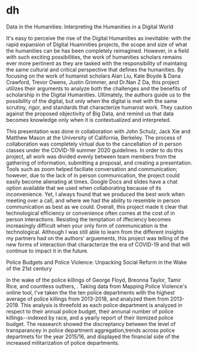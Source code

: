 # dh


Data in the Humanities: 
Interpreting the Humanities in a Digital World

  It's easy to perceive the rise of the Digital Humanities as inevitable: with the rapid expansion of Digital Huamnities projects, the scope and size of what the humanities can be has been completely reimagined. However, in a field with such exciting possibilities, the work of humanities scholars remains ever more pertinent as they are tasked with the responsibility of maintaing the same cultural and critical perspective that defines the humanities. By focusing on the work of humanist scholars Alan Liu, Kate Boyde & Dana Crawford, Trevor Owens, Justin Grimmer, and Dr.Nan Z Da, this project utilizes their arguments to analyze both the challenges and the benefits of scholarship in the Digital Humanities. Ultimately, the authors guide us to the possibility of the digital, but only when the digital is met with the same scrutiny, rigor, and standards that characterize humanist work. They caution against the proposed objectivity of Big Data, and remind us that data becomes knowledge only when it is contextualized and interpreted.    

  This presentation was done in collaboration with John Schulz, Jack Xie and Matthew Mason at the University of California, Berkeley. The process of collaboration was completely virtual due to the cancellation of in person classes under the  COVID-19 summer 2020 guidelines. In order to do this project, all work was divided evenly between team members from the gathering of information, submitting a proposal, and creating a presentation. Tools such as zoom helped faciliate conversation and communication; however, due to the lack of in person communication, the project could easily become alienating at times. Google Docs and slides have a chat option available that we used when collaborating because of its inconvenience. Yet, I always found that we produced the best work when meeting over a call, and where we had the ability to resemble in person communication as best as we could. Overall, this project made it clear that technological efficiency or convenience often comes at the cost of in person interactions. Resisting the temptation of iffeciency becomes increasingly difficult when your only form of communication is the technological. Although I was still able to learn from the different insights my partners had on the authors' arguements, this project was telling of the new forms of interaction that characterize the era of COVID-19 and that will continue to impact it in the future. 
  
  
Police Budgets and Police Violence: Unpacking Social Reform in the Wake of the 21st century 

  In the wake of the police killings of George Floyd, Breonna Taylor, Tamir Rice, and countless outhers, . Taking data from Mapping Police Violence's online tool, I've taken the the ten police departments with the highest average of police killings from 2013-2018, and analyzed them from 2013-2019. This analysis is threefold as each police department is analyzed in respect to their annual police budget, their annunal number of police killings--indexed by race, and a yearly report of their itemized police budget. The reasearch showed the discreptancy between the level of transparancey in police department aggregation,trends across police departmets for the year 2015/16, and displayed the financial side of the increased militarization of police departments.  



